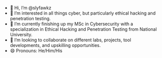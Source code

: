 - 👋 Hi, I’m @slyfawkz
- 👀 I’m interested in all things cyber, but particularly ethical hacking and penetration testing. 
- 🌱 I’m currently finishing up my MSc in Cybersecurity with a specialization in Ethical Hacking and Penetration Testing from National University. 
- 💞️ I’m looking to collaborate on different labs, projects, tool developments, and upskilling opportunities.
- 😄 Pronouns: He/Him/His

<!---
slyfawkz/slyfawkz is a ✨ special ✨ repository because its `README.md` (this file) appears on your GitHub profile.
You can click the Preview link to take a look at your changes.
--->
